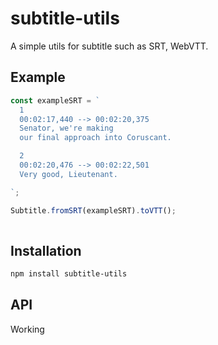 # subtitle-utils

A simple utils for subtitle such as SRT, WebVTT.

## Example

```javascript
const exampleSRT = `
  1
  00:02:17,440 --> 00:02:20,375
  Senator, we're making
  our final approach into Coruscant.

  2
  00:02:20,476 --> 00:02:22,501
  Very good, Lieutenant.

`;

Subtitle.fromSRT(exampleSRT).toVTT();
  
```

## Installation

```bash
npm install subtitle-utils
```

## API

Working
